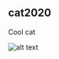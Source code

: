 ## cat2020

Cool cat

![alt text](https://i.pinimg.com/originals/69/85/58/6985580848cd8b55da8df7208bd43e99.png)

